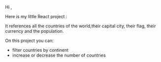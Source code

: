 Hi ,

Here is my little React project :

It references all the countries of the world,their capital city, their flag, their currency and the population.

On this project you can:

- filter countries by continent
- increase or decrease the number of countries
